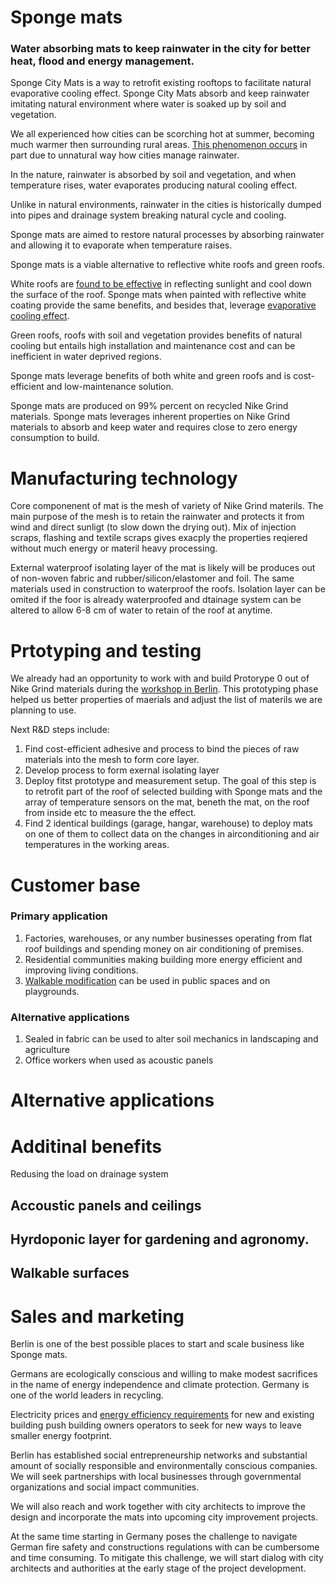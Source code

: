 # Sponge mats
### Water absorbing mats to keep rainwater in the city for better heat, flood and energy management.

Sponge City Mats is a way to retrofit existing rooftops to facilitate natural evaporative cooling effect. Sponge City Mats absorb and keep rainwater imitating natural environment where water is soaked up by soil and vegetation.

We all experienced how cities can be scorching hot at summer, becoming much warmer then surrounding rural areas. [This phenomenon occurs](https://en.wikipedia.org/wiki/Urban_heat_island) in part due to unnatural way how cities manage rainwater.

In the nature, rainwater is absorbed by soil and vegetation, and when temperature rises, water evaporates producing natural cooling effect.

Unlike in natural environments, rainwater in the cities is historically dumped into pipes and drainage system breaking natural cycle and cooling.

Sponge mats are aimed to restore natural processes by absorbing rainwater and allowing it to evaporate when temperature raises.

Sponge mats is a viable alternative to reflective white roofs and green roofs.

White roofs are [found to be effective](https://www.sciencedirect.com/science/article/pii/S0378778813007652?via%3Dihub) in reflecting sunlight and cool down the surface of the roof. Sponge mats when painted with reflective white coating provide the same benefits, and besides that, leverage [evaporative cooling effect](https://www.designingbuildings.co.uk/wiki/Evaporative_cooling).  

Green roofs, roofs with soil and vegetation provides benefits of natural cooling but entails high installation and maintenance cost and can be inefficient in water deprived regions. 

Sponge mats leverage benefits of both white and green roofs and is cost-efficient and low-maintenance solution.  


Sponge mats are produced on 99% percent on recycled Nike Grind materials.
Sponge mats leverages inherent properties on Nike Grind materials to absorb and keep water and requires close to zero energy consumption to build.


# Manufacturing technology
Core componenent of mat is the mesh of variety of Nike Grind materils. The main purpose of the mesh is to retain the rainwater and protects it from wind and direct sunligt (to slow down the drying out). Mix of injection scraps, flashing and textile scraps gives exacply the properties reqiered without much energy or materil heavy processing. 

External waterproof isolating layer of the mat is likely will be produces out of non-woven fabric and rubber/silicon/elastomer and foil. The same materials used in construction to waterproof the roofs. Isolation layer can be omited if the foor is already waterproofed and dtainage system can be altered to allow 6-8 cm of water to retain of the roof at anytime.


# Prtotyping and testing

We already had an opportunity to work with and build Protorype 0 out of Nike Grind materials during the [workshop in Berlin](https://www.eventbrite.de/e/reuse-remake-recycle-a-chat-with-leaders-in-circular-economy-tickets-44645786750#). This prototyping phase helped us better properties of maerials and adjust the list of materils we are planning to use.

Next R&D steps include: 
1. Find cost-efficient adhesive and process to bind the pieces of raw materials into the mesh to form core layer.
2. Develop process to form exernal isolating layer
3. Deploy fitst prototype and measurement setup. The goal of this step is to retrofit part of the roof of selected building with Sponge mats and the array of temperature sensors on the mat, beneth the mat, on the roof from inside etc to measure the the effect.
4. Find 2 identical buildings (garage, hangar, warehouse) to deploy mats on one of them to collect data on the changes in airconditioning and air temperatures in the working areas.

# Customer base
### Primary application

1. Factories, warehouses, or any number businesses operating from flat roof buildings and spending money on air conditioning of premises.
2. Residential communities making building more energy efficient and improving living conditions.
3. [Walkable modification](#walkable-surfaces) can be used in public spaces and on playgrounds.

### Alternative applications
1. Sealed in fabric can be used to alter soil mechanics in landscaping and agriculture
2. Office workers when used as acoustic panels 

# Alternative applications

# Additinal benefits
Redusing the load on drainage system


## Accoustic panels and ceilings

## Hyrdoponic layer for gardening and agronomy.

## Walkable surfaces


# Sales and marketing

Berlin is one of the best possible places to start and scale business like Sponge mats.

Germans are ecologically conscious and willing to make modest sacrifices in the name of energy independence and climate protection. Germany is one of the world leaders in recycling. 

Electricity prices and [energy efficiency requirements](
http://www.greenbuildingadvisor.com/blogs/dept/guest-blogs/german-building-codes-keep-ratcheting) for new and existing building push building owners operators to seek for new ways to leave smaller energy footprint.

Berlin has established social entrepreneurship networks and substantial amount of socially responsible and environmentally conscious companies. We will seek partnerships with local businesses through governmental organizations and social impact communities.

We will also reach and work together with city architects to improve the design and incorporate the mats into upcoming city improvement projects.

At the same time starting in Germany poses the challenge to navigate German fire safety and constructions regulations with can be cumbersome and time consuming. To mitigate this challenge, we will start dialog with city architects and authorities at the early stage of the project development.
